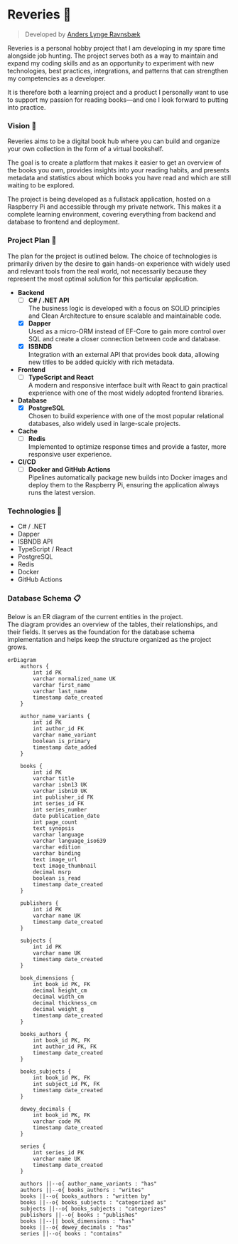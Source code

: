 # Reveries 💫
> Developed by [Anders Lynge Ravnsbæk](https://www.linkedin.com/in/alravnsbaek/)

Reveries is a personal hobby project that I am developing in my spare time alongside job hunting. The project serves both as a way to maintain and expand my coding skills and as an opportunity to experiment with new technologies, best practices, integrations, and patterns that can strengthen my competencies as a developer.  

It is therefore both a learning project and a product I personally want to use to support my passion for reading books—and one I look forward to putting into practice.  

### Vision 🔭
Reveries aims to be a digital book hub where you can build and organize your own collection in the form of a virtual bookshelf.  

The goal is to create a platform that makes it easier to get an overview of the books you own, provides insights into your reading habits, and presents metadata and statistics about which books you have read and which are still waiting to be explored.  

The project is being developed as a fullstack application, hosted on a Raspberry Pi and accessible through my private network. This makes it a complete learning environment, covering everything from backend and database to frontend and deployment.  

### Project Plan 🎯
The plan for the project is outlined below. The choice of technologies is primarily driven by the desire to gain hands-on experience with widely used and relevant tools from the real world, not necessarily because they represent the most optimal solution for this particular application.  

- **Backend**
  - [ ] **C# / .NET API**  
    The business logic is developed with a focus on SOLID principles and Clean Architecture to ensure scalable and maintainable code.  
  - [x] **Dapper**  
    Used as a micro-ORM instead of EF-Core to gain more control over SQL and create a closer connection between code and database.  
  - [x] **ISBNDB**  
    Integration with an external API that provides book data, allowing new titles to be added quickly with rich metadata.  

- **Frontend**
  - [ ] **TypeScript and React**  
    A modern and responsive interface built with React to gain practical experience with one of the most widely adopted frontend libraries.  

- **Database**
  - [x] **PostgreSQL**  
    Chosen to build experience with one of the most popular relational databases, also widely used in large-scale projects.  

- **Cache**
  - [ ] **Redis**  
    Implemented to optimize response times and provide a faster, more responsive user experience.  

- **CI/CD**
  - [ ] **Docker and GitHub Actions**  
    Pipelines automatically package new builds into Docker images and deploy them to the Raspberry Pi, ensuring the application always runs the latest version.  

### Technologies 🚀
- C# / .NET  
- Dapper  
- ISBNDB API  
- TypeScript / React  
- PostgreSQL  
- Redis  
- Docker  
- GitHub Actions  

### Database Schema 📋
Below is an ER diagram of the current entities in the project.  
The diagram provides an overview of the tables, their relationships, and their fields. It serves as the foundation for the database schema implementation and helps keep the structure organized as the project grows.  
  

```mermaid
erDiagram
    authors {
        int id PK
        varchar normalized_name UK
        varchar first_name
        varchar last_name
        timestamp date_created
    }
    
    author_name_variants {
        int id PK
        int author_id FK
        varchar name_variant
        boolean is_primary
        timestamp date_added
    }
    
    books {
        int id PK
        varchar title
        varchar isbn13 UK
        varchar isbn10 UK
        int publisher_id FK
        int series_id FK
        int series_number
        date publication_date
        int page_count
        text synopsis
        varchar language
        varchar language_iso639
        varchar edition
        varchar binding
        text image_url
        text image_thumbnail
        decimal msrp
        boolean is_read
        timestamp date_created
    }
    
    publishers {
        int id PK
        varchar name UK
        timestamp date_created
    }
    
    subjects {
        int id PK
        varchar name UK
        timestamp date_created
    }
    
    book_dimensions {
        int book_id PK, FK
        decimal height_cm
        decimal width_cm
        decimal thickness_cm
        decimal weight_g
        timestamp date_created
    }
    
    books_authors {
        int book_id PK, FK
        int author_id PK, FK
        timestamp date_created
    }
    
    books_subjects {
        int book_id PK, FK
        int subject_id PK, FK
        timestamp date_created
    }
    
    dewey_decimals {
        int book_id PK, FK
        varchar code PK
        timestamp date_created
    }

    series {
        int series_id PK
        varchar name UK
        timestamp date_created
    }

    authors ||--o{ author_name_variants : "has"
    authors ||--o{ books_authors : "writes"
    books ||--o{ books_authors : "written by"
    books ||--o{ books_subjects : "categorized as"
    subjects ||--o{ books_subjects : "categorizes"
    publishers ||--o{ books : "publishes"
    books ||--|| book_dimensions : "has"
    books ||--o{ dewey_decimals : "has"
    series ||--o{ books : "contains"
```